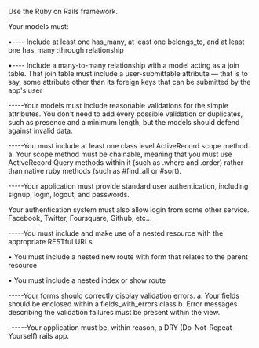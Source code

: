 Use the Ruby on Rails framework.

Your models must:

•---- Include at least one has_many, at least one belongs_to, and at least one has_many :through relationship

•---- Include a many-to-many relationship with a model acting as a join table. That join table must include a user-submittable attribute — that is to say, some attribute other than its foreign keys that can be submitted by the app's user

-----Your models must include reasonable validations for the simple attributes. You don't need to add every possible validation or duplicates, such as presence and a minimum length, but the models should defend against invalid data.

-----You must include at least one class level ActiveRecord scope method. a. Your scope method must be chainable, meaning that you must use ActiveRecord Query methods within it (such as .where and .order) rather than native ruby methods (such as #find_all or #sort).

-----Your application must provide standard user authentication, including signup, login, logout, and passwords.

Your authentication system must also allow login from some other service. Facebook, Twitter, Foursquare, Github, etc...

-----You must include and make use of a nested resource with the appropriate RESTful URLs.

• You must include a nested new route with form that relates to the parent resource

• You must include a nested index or show route

-----Your forms should correctly display validation errors. a. Your fields should be enclosed within a fields_with_errors class b. Error messages describing the validation failures must be present within the view.

------Your application must be, within reason, a DRY (Do-Not-Repeat-Yourself) rails app.
